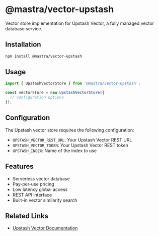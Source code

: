# @mastra/vector-upstash

Vector store implementation for Upstash Vector, a fully managed vector database service.

## Installation

```bash
npm install @mastra/vector-upstash
```

## Usage

```typescript
import { UpstashVectorStore } from '@mastra/vector-upstash';

const vectorStore = new UpstashVectorStore({
  // configuration options
});
```

## Configuration

The Upstash vector store requires the following configuration:

- `UPSTASH_VECTOR_REST_URL`: Your Upstash Vector REST URL
- `UPSTASH_VECTOR_TOKEN`: Your Upstash Vector REST token
- `UPSTASH_INDEX`: Name of the index to use

## Features

- Serverless vector database
- Pay-per-use pricing
- Low latency global access
- REST API interface
- Built-in vector similarity search

## Related Links

- [Upstash Vector Documentation](https://docs.upstash.com/vector)
